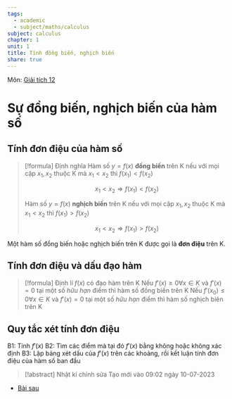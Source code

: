 ```yaml
---
tags:
  - academic
  - subject/maths/calculus
subject: calculus
chapter: 1
unit: 1
title: Tính đồng biến, nghịch biến
share: true
---
```



Môn: [Giải tích 12](101_12_01_giai_tich.md)

# Sự đồng biến, nghịch biến của hàm số

## Tính đơn điệu của hàm số

>[!formula] Định nghĩa
>Hàm số $y = f(x)$ **đồng biến** trên K nếu với mọi cặp $x_1,x_2$ thuộc K mà $x_1<x_2$ thì $f(x_1)<f(x_2)$
>
>$$x_1<x_2 \Rightarrow f(x_1)<f(x_2)$$
>
>Hàm số $y = f(x)$ **nghịch biến** trên K nếu với mọi cặp $x_1,x_2$ thuộc K mà $x_1<x_2$ thì $f(x_1)>f(x_2)$
>
>$$x_1<x_2 \Rightarrow f(x_1)>f(x_2)$$
>

Một hàm số đồng biến hoặc nghịch biến trên K được gọi là **đơn điệu** trên K.

## Tính đơn điệu và dấu đạo hàm

>[!formula] Định lí
>$f(x)$ có đạo hàm trên K
>Nếu $f'(x) \ge 0 \forall x \in K$  và $f'(x) = 0$ tại một số _hữu hạn_ điểm thì hàm số đồng biến trên K
>Nếu $f'(x_0)\le 0 \forall x \in K$  và $f'(x) = 0$ tại một số _hữu hạn_ điểm thì hàm số nghịch biên trên K

## Quy tắc xét tính đơn điệu

B1: Tính $f'(x)$
B2: Tìm các điểm mà tại đó $f'(x)$ bằng không hoặc không xác định
B3: Lập bảng xét dấu của $f'(x)$ trên các khoảng, rồi kết luận tính đơn điệu của hàm số ban đầu


>[!abstract] Nhật kí chỉnh sửa
>Tạo mới vào 09:02 ngày 10-07-2023

- [Bài sau](./2_cuc_tri.md)


